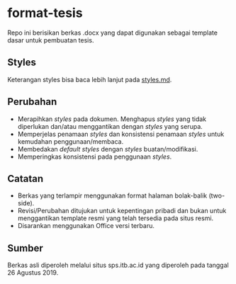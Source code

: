 # format-tesis

Repo ini berisikan berkas .docx yang dapat digunakan sebagai template dasar untuk pembuatan tesis. 

## Styles

Keterangan styles bisa baca lebih lanjut pada [styles.md](./styles.md).

## Perubahan

- Merapihkan _styles_ pada dokumen. Menghapus _styles_ yang tidak diperlukan dan/atau menggantikan dengan _styles_ yang serupa.
- Memperjelas penamaan _styles_ dan konsistensi penamaan _styles_ untuk kemudahan penggunaan/membaca.
- Membedakan _default styles_ dengan _styles_ buatan/modifikasi.
- Memperingkas konsistensi pada penggunaan _styles_.

## Catatan

- Berkas yang terlampir menggunakan format halaman bolak-balik (two-side).
- Revisi/Perubahan ditujukan untuk kepentingan pribadi dan bukan untuk menggantikan template resmi yang telah tersedia pada situs resmi.
- Disarankan menggunakan Office versi terbaru.

## Sumber
Berkas asli diperoleh melalui situs sps.itb.ac.id yang diperoleh pada tanggal 26 Agustus 2019. 

